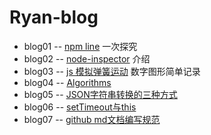 Ryan-blog
=========
- blog01 -- [npm line] 一次探究
- blog02 -- [node-inspector] 介绍
- blog03 -- [js 模拟弹簧运动] 数字图形简单记录
- blog04 -- [Algorithms]
- blog05 -- [JSON字符串转换的三种方式]
- blog06 -- [setTimeout与this]
- blog07 -- [github md文档编写规范](https://github.com/Ryan724/Ryan-blog/tree/master/blog07)


[npm line]:https://github.com/Ryan724/Ryan-blog/tree/master/blog01
[node-inspector]:https://github.com/Ryan724/Ryan-blog/tree/master/blog02
[js 模拟弹簧运动]:https://github.com/Ryan724/Ryan-blog/tree/master/blog03
[Algorithms]:https://github.com/Ryan724/Ryan-blog/tree/master/blog04
[JSON字符串转换的三种方式]:https://github.com/Ryan724/Ryan-blog/tree/master/blog05
[setTimeout与this]:https://github.com/Ryan724/Ryan-blog/tree/master/blog06

